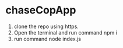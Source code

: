 # chaseCopApp
1. clone the repo using https.
2. Open the terminal and run command npm i
3. run command node index.js
